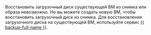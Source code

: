 Восстановить загрузочный диск существующей ВМ из снимка или образа невозможно. Но вы можете создать новую ВМ, чтобы восстановить загрузочный диск из снимка. Для восстановления загрузочного диска на существующей ВМ, используйте сервис [{{ backup-full-name }}](../../backup/index.yaml).